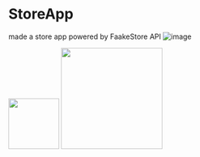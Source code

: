# StoreApp
made a store app powered by FaakeStore API
![image](https://user-images.githubusercontent.com/50865136/221350957-0ab92155-d230-4042-aa93-dd763113bbc9.png)

<img src="" width="100" height="100">

<img src="https://your-image-url.type](https://user-images.githubusercontent.com/50865136/221350987-acd62b99-bee9-4c20-ba9c-da01a0fcb59b.png" width="200" height="200">
